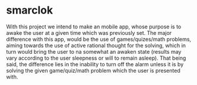 # smarclok
With this project we intend to make an mobile app, whose purpose is to awake the user at a given time which was previously set. The major difference with this app, would be the use of games/quizes/math problems, aiming towards the use of active rational thought for the solving, which in turn would bring the user to na somewhat an awaken state (results may vary according to the user sleepness or will to remain asleep). That being said, the difference lies in the inability to turn off the alarm unless it is by solving the given game/quiz/math problem which the user is presented with.
